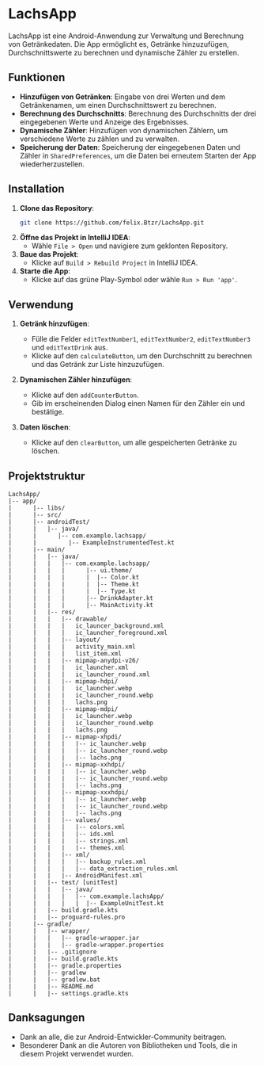 # LachsApp

LachsApp ist eine Android-Anwendung zur Verwaltung und Berechnung von Getränkedaten. Die App ermöglicht es, Getränke hinzuzufügen, Durchschnittswerte zu berechnen und dynamische Zähler zu erstellen.

## Funktionen

- **Hinzufügen von Getränken**: Eingabe von drei Werten und dem Getränkenamen, um einen Durchschnittswert zu berechnen.
- **Berechnung des Durchschnitts**: Berechnung des Durchschnitts der drei eingegebenen Werte und Anzeige des Ergebnisses.
- **Dynamische Zähler**: Hinzufügen von dynamischen Zählern, um verschiedene Werte zu zählen und zu verwalten.
- **Speicherung der Daten**: Speicherung der eingegebenen Daten und Zähler in `SharedPreferences`, um die Daten bei erneutem Starten der App wiederherzustellen.

## Installation

1. **Clone das Repository**:
    ```sh
    git clone https://github.com/felix.Btzr/LachsApp.git
    ```
2. **Öffne das Projekt in IntelliJ IDEA**:
    - Wähle `File > Open` und navigiere zum geklonten Repository.
3. **Baue das Projekt**:
    - Klicke auf `Build > Rebuild Project` in IntelliJ IDEA.
4. **Starte die App**:
    - Klicke auf das grüne Play-Symbol oder wähle `Run > Run 'app'`.

## Verwendung

1. **Getränk hinzufügen**:
    - Fülle die Felder `editTextNumber1`, `editTextNumber2`, `editTextNumber3` und `editTextDrink` aus.
    - Klicke auf den `calculateButton`, um den Durchschnitt zu berechnen und das Getränk zur Liste hinzuzufügen.

2. **Dynamischen Zähler hinzufügen**:
    - Klicke auf den `addCounterButton`.
    - Gib im erscheinenden Dialog einen Namen für den Zähler ein und bestätige.

3. **Daten löschen**:
    - Klicke auf den `clearButton`, um alle gespeicherten Getränke zu löschen.

## Projektstruktur

```plaintext
LachsApp/
|-- app/
|      |-- libs/
|      |-- src/
|      |-- androidTest/
|      |   |-- java/
|      |      |-- com.example.lachsapp/
|      |         |-- ExampleInstrumentedTest.kt
|      |-- main/
|      |   |-- java/
|      |   |   |-- com.example.lachsapp/
|      |   |   |      |-- ui.theme/
|      |   |   |      |  |-- Color.kt
|      |   |   |      |  |-- Theme.kt
|      |   |   |      |  |-- Type.kt
|      |   |   |      |-- DrinkAdapter.kt
|      |   |   |      |-- MainActivity.kt
|      |   |-- res/
|      |   |   |-- drawable/
|      |   |   |   ic_launcer_background.xml
|      |   |   |   ic_launcher_foreground.xml
|      |   |   |-- layout/
|      |   |   |   activity_main.xml
|      |   |   |   list_item.xml
|      |   |   |-- mipmap-anydpi-v26/
|      |   |   |   ic_launcher.xml
|      |   |   |   ic_launcher_round.xml
|      |   |   |-- mipmap-hdpi/
|      |   |   |   ic_launcher.webp
|      |   |   |   ic_launcher_round.webp
|      |   |   |   lachs.png
|      |   |   |-- mipmap-mdpi/
|      |   |   |   ic_launcher.webp
|      |   |   |   ic_launcher_round.webp
|      |   |   |   lachs.png
|      |   |   |-- mipmap-xhpdi/
|      |   |   |   |-- ic_launcher.webp
|      |   |   |   |-- ic_launcher_round.webp
|      |   |   |   |-- lachs.png
|      |   |   |-- mipmap-xxhdpi/
|      |   |   |   |-- ic_launcher.webp
|      |   |   |   |-- ic_launcher_round.webp
|      |   |   |   |-- lachs.png
|      |   |   |-- mipmap-xxxhdpi/
|      |   |   |   |-- ic_launcher.webp
|      |   |   |   |-- ic_launcher_round.webp
|      |   |   |   |-- lachs.png
|      |   |   |-- values/
|      |   |   |   |-- colors.xml
|      |   |   |   |-- ids.xml
|      |   |   |   |-- strings.xml
|      |   |   |   |-- themes.xml
|      |   |   |-- xml/
|      |   |   |   |-- backup_rules.xml
|      |   |   |   |-- data_extraction_rules.xml
|      |   |   |-- AndroidManifest.xml
|      |   |-- test/ [unitTest]
|      |   |   |-- java/
|      |   |   |   |-- com.example.lachsApp/
|      |   |   |   |  |-- ExampleUnitTest.kt
|      |   |-- build.gradle.kts
|      |   |-- proguard-rules.pro
|      |-- gradle/
|      |   |-- wrapper/
|      |   |   |-- gradle-wrapper.jar
|      |   |   |-- gradle-wrapper.properties
|      |   |-- .gitignore
|      |   |-- build.gradle.kts
|      |   |-- gradle.properties
|      |   |-- gradlew
|      |   |-- gradlew.bat
|      |   |-- README.md
|      |   |-- settings.gradle.kts
```
## Danksagungen
* Dank an alle, die zur Android-Entwickler-Community beitragen.
* Besonderer Dank an die Autoren von Bibliotheken und Tools, die in diesem Projekt verwendet wurden.

